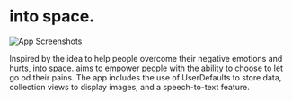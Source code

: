 # into space.

![App Screenshots](https://github.com/NicoleBernadetteOng/ainto-space./blob/master/images/screenshots1.png)

Inspired by the idea to help people overcome their negative emotions and hurts, into space. aims to empower people with the ability to choose to let go od their pains. 
The app includes the use of UserDefaults to store data, collection views to display images, and a speech-to-text feature.

